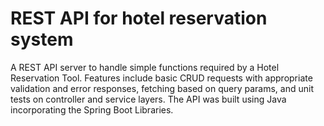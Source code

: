 # REST API for  hotel reservation system

A REST API server to handle simple functions required by a Hotel Reservation Tool. 
Features include basic CRUD requests with appropriate validation and error responses, fetching based on query params, 
and unit tests on controller and service layers. The API was built using Java incorporating the Spring Boot Libraries.

